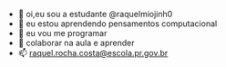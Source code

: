 - 👋 oi,eu sou a estudante @raquelmiojinh0
- 👀 eu estou aprendendo pensamentos computacional
- 🌱 eu vou me programar 
- 💞️ colaborar na aula e aprender 
- 📫 raquel.rocha.costa@escola.pr.gov.br

<!---
raquelmiojinh0/raquelmiojinh0 is a ✨ special ✨ repository because its `README.md` (this file) appears on your GitHub profile.
You can click the Preview link to take a look at your changes.
--->
